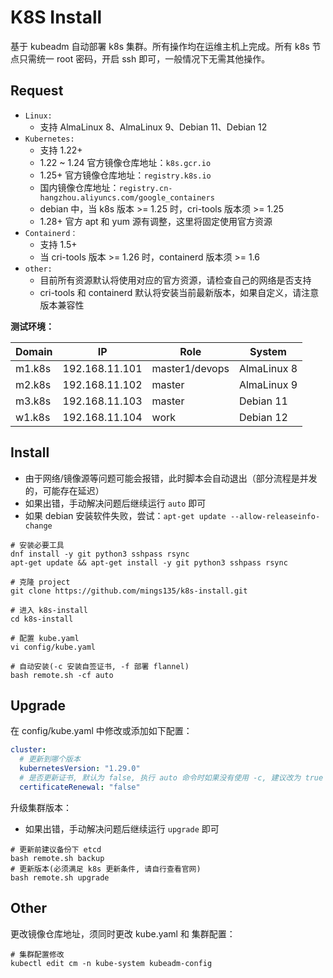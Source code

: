 # K8S Install

基于 kubeadm 自动部署 k8s 集群。所有操作均在运维主机上完成。所有 k8s 节点只需统一 root 密码，开启 ssh 即可，一般情况下无需其他操作。



## Request

- `Linux:` 
  - 支持 AlmaLinux 8、AlmaLinux 9、Debian 11、Debian 12
- `Kubernetes:` 
  - 支持 1.22+
  - 1.22 ~ 1.24 官方镜像仓库地址：`k8s.gcr.io`
  - 1.25+ 官方镜像仓库地址：`registry.k8s.io`
  - 国内镜像仓库地址：`registry.cn-hangzhou.aliyuncs.com/google_containers`
  - debian 中，当 k8s 版本 >= 1.25 时，cri-tools  版本须 >= 1.25
  - 1.28+ 官方 apt 和 yum 源有调整，这里将固定使用官方资源
- `Containerd：` 
  - 支持 1.5+
  - 当 cri-tools  版本 >= 1.26 时，containerd 版本须 >= 1.6
- `other:`
  - 目前所有资源默认将使用对应的官方资源，请检查自己的网络是否支持
  - cri-tools 和 containerd 默认将安装当前最新版本，如果自定义，请注意版本兼容性



**测试环境：**

| Domain | IP             | Role           | System      |
| ------ | -------------- | -------------- | ----------- |
| m1.k8s | 192.168.11.101 | master1/devops | AlmaLinux 8 |
| m2.k8s | 192.168.11.102 | master         | AlmaLinux 9 |
| m3.k8s | 192.168.11.103 | master         | Debian 11   |
| w1.k8s | 192.168.11.104 | work           | Debian 12   |



## Install

- 由于网络/镜像源等问题可能会报错，此时脚本会自动退出（部分流程是并发的，可能存在延迟）
- 如果出错，手动解决问题后继续运行 `auto` 即可
- 如果 debian 安装软件失败，尝试：`apt-get update --allow-releaseinfo-change`

```shell
# 安装必要工具
dnf install -y git python3 sshpass rsync
apt-get update && apt-get install -y git python3 sshpass rsync

# 克隆 project
git clone https://github.com/mings135/k8s-install.git

# 进入 k8s-install
cd k8s-install

# 配置 kube.yaml
vi config/kube.yaml

# 自动安装(-c 安装自签证书, -f 部署 flannel)
bash remote.sh -cf auto
```



## Upgrade

在 config/kube.yaml 中修改或添加如下配置：

```yaml
cluster:
  # 更新到哪个版本
  kubernetesVersion: "1.29.0"
  # 是否更新证书, 默认为 false, 执行 auto 命令时如果没有使用 -c, 建议改为 true
  certificateRenewal: "false"
```



升级集群版本：

- 如果出错，手动解决问题后继续运行 `upgrade` 即可

```shell
# 更新前建议备份下 etcd
bash remote.sh backup
# 更新版本(必须满足 k8s 更新条件, 请自行查看官网)
bash remote.sh upgrade
```



## Other

更改镜像仓库地址，须同时更改 kube.yaml 和 集群配置：

```shell
# 集群配置修改
kubectl edit cm -n kube-system kubeadm-config
```

